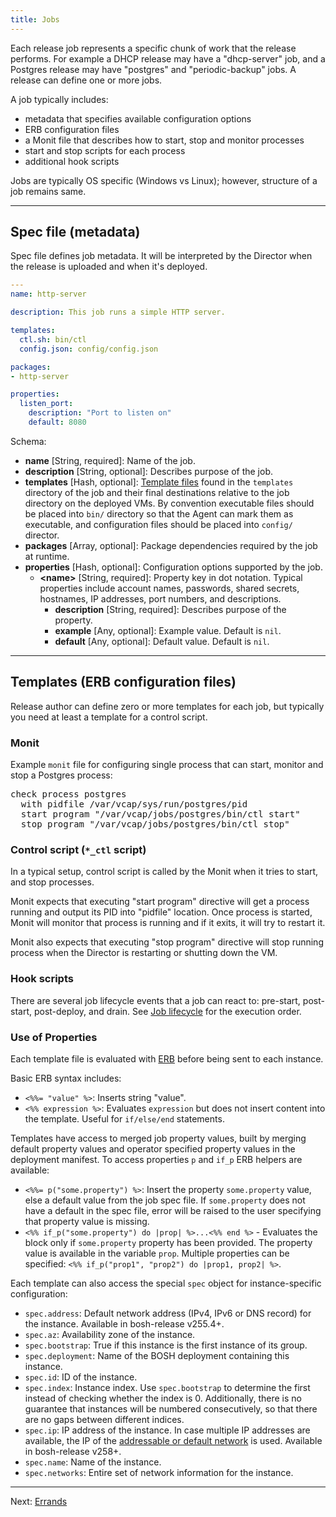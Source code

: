 ```yaml
---
title: Jobs
---
```


Each release job represents a specific chunk of work that the release performs. For example a DHCP release may have a "dhcp-server" job, and a Postgres release may have "postgres" and "periodic-backup" jobs. A release can define one or more jobs.

A job typically includes:

- metadata that specifies available configuration options
- ERB configuration files
- a Monit file that describes how to start, stop and monitor processes
- start and stop scripts for each process
- additional hook scripts

Jobs are typically OS specific (Windows vs Linux); however, structure of a job remains same.

---
## <a id="spec"></a> Spec file (metadata)

Spec file defines job metadata. It will be interpreted by the Director when the release is uploaded and when it's deployed.

```yaml
---
name: http-server

description: This job runs a simple HTTP server.

templates:
  ctl.sh: bin/ctl
  config.json: config/config.json

packages:
- http-server

properties:
  listen_port:
    description: "Port to listen on"
    default: 8080
```

Schema:

* **name** [String, required]: Name of the job.
* **description** [String, optional]: Describes purpose of the job.
* **templates** [Hash, optional]: [Template files](#templates) found in the `templates` directory of the job and their final destinations relative to the job directory on the deployed VMs. By convention executable files should be placed into `bin/` directory so that the Agent can mark them as executable, and configuration files should be placed into `config/` director.
* **packages** [Array, optional]: Package dependencies required by the job at runtime.
* **properties** [Hash, optional]: Configuration options supported by the job.
    * **\<name\>** [String, required]: Property key in dot notation. Typical properties include account names, passwords, shared secrets, hostnames, IP addresses, port numbers, and descriptions.
        * **description** [String, required]: Describes purpose of the property.
        * **example** [Any, optional]: Example value. Default is `nil`.
        * **default** [Any, optional]: Default value. Default is `nil`.

---
## <a id="templates"></a> Templates (ERB configuration files)

Release author can define zero or more templates for each job, but typically you need at least a template for a control script.

### <a id="monit"></a> Monit

Example `monit` file for configuring single process that can start, monitor and stop a Postgres process:

<pre class="terminal">
check process postgres
  with pidfile /var/vcap/sys/run/postgres/pid
  start program "/var/vcap/jobs/postgres/bin/ctl start"
  stop program "/var/vcap/jobs/postgres/bin/ctl stop"
</pre>

### <a id="ctl"></a> Control script (`*_ctl` script)

In a typical setup, control script is called by the Monit when it tries to start, and stop processes.

Monit expects that executing "start program" directive will get a process running and output its PID into "pidfile" location. Once process is started, Monit will monitor that process is running and if it exits, it will try to restart it.

Monit also expects that executing "stop program" directive will stop running process when the Director is restarting or shutting down the VM.

### <a id="hooks"></a> Hook scripts

There are several job lifecycle events that a job can react to: pre-start, post-start, post-deploy, and drain. See [Job lifecycle](job-lifecycle.html) for the execution order.

### <a id="properties"></a> Use of Properties

Each template file is evaluated with [ERB](http://apidock.com/ruby/ERB) before being sent to each instance.

Basic ERB syntax includes:

- `<%%= "value" %>`: Inserts string "value".
- `<%% expression %>`: Evaluates `expression` but does not insert content into the template. Useful for `if/else/end` statements.

Templates have access to merged job property values, built by merging default property values and operator specified property values in the deployment manifest. To access properties `p` and `if_p` ERB helpers are available:

- `<%%= p("some.property") %>`: Insert the property `some.property` value, else a default value from the job spec file. If `some.property` does not have a default in the spec file, error will be raised to the user specifying that property value is missing.
- `<%% if_p("some.property") do |prop| %>...<%% end %>` - Evaluates the block only if `some.property` property has been provided. The property value is available in the variable `prop`. Multiple properties can be specified: `<%% if_p("prop1", "prop2") do |prop1, prop2| %>`.

<a id="properties-spec"></a>

Each template can also access the special `spec` object for instance-specific configuration:

- `spec.address`: Default network address (IPv4, IPv6 or DNS record) for the instance. Available in bosh-release v255.4+.
- `spec.az`: Availability zone of the instance.
- `spec.bootstrap`: True if this instance is the first instance of its group.
- `spec.deployment`: Name of the BOSH deployment containing this instance.
- `spec.id`: ID of the instance.
- `spec.index`: Instance index. Use `spec.bootstrap` to determine the first instead of checking whether the index is 0. Additionally, there is no guarantee that instances will be numbered consecutively, so that there are no gaps between different indices.
- `spec.ip`: IP address of the instance. In case multiple IP addresses are available, the IP of the [addressable or default network](networks.html#multi-homed) is used. Available in bosh-release v258+.
- `spec.name`: Name of the instance.
- `spec.networks`: Entire set of network information for the instance.

---
Next: [Errands](errands.html)
